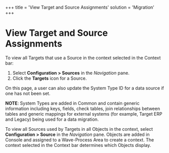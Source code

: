 +++
title = 'View Target and Source Assignments'
solution = 'Migration'
+++

# View Target and Source Assignments

To view all Targets that use a Source in the context selected in the
Context bar:

1.  Select **Configuration \> Sources** in the *Navigation* pane.
2.  Click the **Targets** icon for a Source.

On this page, a user can also update the System Type ID for a data
source if one has not been set.

**NOTE**: System Types are added in Common and contain generic
information including keys, fields, check tables, join relationships
between tables and generic mappings for external systems (for example,
Target ERP and Legacy) being used for a data migration.

To view all Sources used by Targets in all Objects in the context,
select **Configuration \> Source** in the *Navigation* pane. Objects are
added in Console and assigned to a Wave-Process Area to create a
context. The context selected in the Context bar determines which
Objects display.
